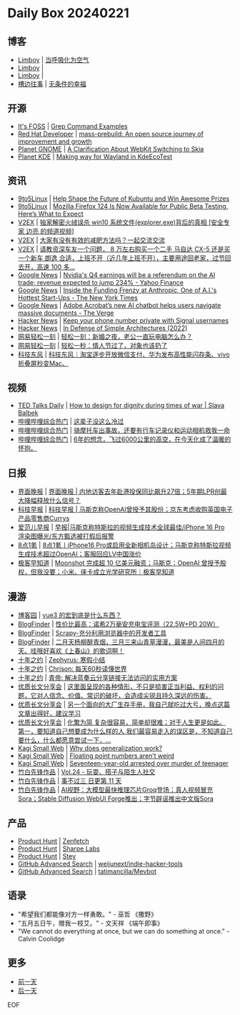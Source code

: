 # Daily Box 20240221

## 博客
- [Limboy](https://limboy.me) | [当呼吸化为空气](https://limboy.me/books/when-breath-becomes-air/)
- [Limboy](https://limboy.me) | [](https://limboy.me/thoughts/leave-social-media-for-a-while/)
- [Limboy](https://limboy.me) | [](https://limboy.me/thoughts/poker-friends/)
- [槽边往事](https://www.hecaitou.com/) | [无条件的幸福](https://www.hecaitou.com/2024/02/Unconditional-Happiness.html)

## 开源
- [It's FOSS](https://itsfoss.com/) | [Grep Command Examples](https://itsfoss.com/grep-command/)
- [Red Hat Developer](https://developers.redhat.com/) | [mass-prebuild: An open source journey of improvement and growth](https://developers.redhat.com/articles/2024/02/20/mass-prebuild-open-source-journey-improvement-and-growth)
- [Planet GNOME](https://planet.gnome.org/) | [A Clarification About WebKit Switching to Skia](https://blogs.igalia.com/carlosgc/2024/02/20/a-clarification-about-webkit-switching-to-skia/)
- [Planet KDE](https://planet.kde.org/) | [Making way for Wayland in KdeEcoTest](https://eco.kde.org/blog/2024-02-20-sok24-wayland_support_kdeecotest/?utm_source=atom_feed)

## 资讯
- [9to5Linux](https://9to5linux.com/) | [Help Shape the Future of Kubuntu and Win Awesome Prizes](https://9to5linux.com/help-shape-the-future-of-kubuntu-and-win-awesome-prizes)
- [9to5Linux](https://9to5linux.com/) | [Mozilla Firefox 124 Is Now Available for Public Beta Testing, Here’s What to Expect](https://9to5linux.com/mozilla-firefox-124-is-now-available-for-public-beta-testing-heres-what-to-expect)
- [V2EX](https://www.v2ex.com/) | [独家解密火绒误杀 win10 系统文件(explorer.exe)背后的真相 [安全专家 边亮 的频道视频]](https://www.v2ex.com/t/1016836)
- [V2EX](https://www.v2ex.com/) | [大家有没有有效的减肥方法吗？一起交流交流](https://www.v2ex.com/t/1016797)
- [V2EX](https://www.v2ex.com/) | [请教资深车友一个问题， 8 万左右购买一个二手 马自达 CX-5 还是买一个新车 朗逸 合适，上班不开（近几年上班不开），主要用途回老家，过节回去开，高速 100 多...](https://www.v2ex.com/t/1016793)
- [Google News](https://news.google.com/topics/CAAqJggKIiBDQkFTRWdvSUwyMHZNRGRqTVhZU0FtVnVHZ0pWVXlnQVAB/sections/CAQiQ0NCQVNMQW9JTDIwdk1EZGpNWFlTQW1WdUdnSlZVeUlOQ0FRYUNRb0hMMjB2TUcxcmVpb0pFZ2N2YlM4d2JXdDZLQUEqKggAKiYICiIgQ0JBU0Vnb0lMMjB2TURkak1YWVNBbVZ1R2dKVlV5Z0FQAVAB) | [Nvidia's Q4 earnings will be a referendum on the AI trade; revenue expected to jump 234% - Yahoo Finance](https://news.google.com/rss/articles/CBMigwFodHRwczovL2ZpbmFuY2UueWFob28uY29tL25ld3MvbnZpZGlhcy1xNC1lYXJuaW5ncy13aWxsLWJlLWEtcmVmZXJlbmR1bS1vbi10aGUtYWktdHJhZGUtcmV2ZW51ZS1leHBlY3RlZC10by1qdW1wLTIzNC0xOTAxNDg4MDUuaHRtbNIBAA?oc=5)
- [Google News](https://news.google.com/topics/CAAqJggKIiBDQkFTRWdvSUwyMHZNRGRqTVhZU0FtVnVHZ0pWVXlnQVAB/sections/CAQiQ0NCQVNMQW9JTDIwdk1EZGpNWFlTQW1WdUdnSlZVeUlOQ0FRYUNRb0hMMjB2TUcxcmVpb0pFZ2N2YlM4d2JXdDZLQUEqKggAKiYICiIgQ0JBU0Vnb0lMMjB2TURkak1YWVNBbVZ1R2dKVlV5Z0FQAVAB) | [Inside the Funding Frenzy at Anthropic, One of A.I.'s Hottest Start-Ups - The New York Times](https://news.google.com/rss/articles/CBMiR2h0dHBzOi8vd3d3Lm55dGltZXMuY29tLzIwMjQvMDIvMjAvdGVjaG5vbG9neS9hbnRocm9waWMtZnVuZGluZy1haS5odG1s0gEA?oc=5)
- [Google News](https://news.google.com/topics/CAAqJggKIiBDQkFTRWdvSUwyMHZNRGRqTVhZU0FtVnVHZ0pWVXlnQVAB/sections/CAQiQ0NCQVNMQW9JTDIwdk1EZGpNWFlTQW1WdUdnSlZVeUlOQ0FRYUNRb0hMMjB2TUcxcmVpb0pFZ2N2YlM4d2JXdDZLQUEqKggAKiYICiIgQ0JBU0Vnb0lMMjB2TURkak1YWVNBbVZ1R2dKVlV5Z0FQAVAB) | [Adobe Acrobat’s new AI chatbot helps users navigate massive documents - The Verge](https://news.google.com/rss/articles/CBMiZmh0dHBzOi8vd3d3LnRoZXZlcmdlLmNvbS8yMDI0LzIvMjAvMjQwNzcyMTcvYWRvYmUtYWNyb2JhdC1nZW5lcmF0aXZlLWFpLWFzc2lzdGFudC1jaGF0Ym90LXBkZi1kb2N1bWVudNIBAA?oc=5)
- [Hacker News](https://news.ycombinator.com/front) | [Keep your phone number private with Signal usernames](https://news.ycombinator.com/item?id=39444500)
- [Hacker News](https://news.ycombinator.com/front) | [In Defense of Simple Architectures (2022)](https://news.ycombinator.com/item?id=39440179)
- [网易轻松一刻](https://m.163.com/touch/exclusive/sub/qsyk) | [轻松一刻：新婚之夜，老公一直玩电脑怎么办？](https://m.163.com/news/article/IRDS0AJO000181BR.html)
- [网易轻松一刻](https://m.163.com/touch/exclusive/sub/qsyk) | [轻松一秒：情人节过了，对象也该扔了](https://m.163.com/news/article/IRDINME5000181BT.html)
- [科技东风](https://m.smzdm.com/tag/tn0400v/) | [科技东风｜淘宝逐步开放微信支付、华为发布高性能闪存条、vivo折叠屏秒变Mac、](https://post.m.smzdm.com/p/a6p6xvro/)

## 视频
- [TED Talks Daily](https://www.ted.com/talks) | [How to design for dignity during times of war | Slava Balbek](https://www.ted.com/talks/slava_balbek_how_to_design_for_dignity_during_times_of_war?rss)
- [哔哩哔哩综合热门](https://www.bilibili.com/v/popular/all/) | [这辈子没这么冷过](https://b23.tv/BV1Bx4y1k7hJ)
- [哔哩哔哩综合热门](https://www.bilibili.com/v/popular/all/) | [骑摩托车出事故，还要有行车记录仪和运动相机救我一命](https://b23.tv/BV1KK42187bN)
- [哔哩哔哩综合热门](https://www.bilibili.com/v/popular/all/) | [6年的想念，飞过6000公里的高空，在今天化成了温暖的怀抱。](https://b23.tv/BV1RJ4m1Y7PC)

## 日报
- [界面晚报](https://www.jiemian.com/lists/426.html) | [界面晚报 | 内地访客去年赴港投保同比飙升27倍；5年期LPR创最大降幅释放什么信号？](https://www.jiemian.com/article/10816488.html)
- [科技早报](https://www.jiemian.com/lists/459.html) | [科技早报 | 马斯克称OpenAI曾授予其股份；京东考虑收购英国电子产品零售商Currys](https://www.jiemian.com/article/10812901.html)
- [爱范儿早报](https://www.ifanr.com/category/ifanrnews) | [早报|马斯克称特斯拉的视频生成技术全球最佳/iPhone 16 Pro 渲染图曝光/东方甄选被打假后报警](https://www.ifanr.com/1575659)
- [8点1氪](https://36kr.com/user/5652071) | [8点1氪丨iPhone16 Pro或启用全新相机岛设计；马斯克称特斯拉视频生成技术超过OpenAI；客服回应LV中国涨价](https://36kr.com/p/2656106304225538)
- [极客早知道](https://www.geekpark.net/column/74) | [Moonshot 完成超 10 亿美元融资；马斯克：OpenAI 曾授予股权，但我没要；小米、徕卡成立光学研究所｜极客早知道](https://www.geekpark.net/news/331428)

## 漫游
- [博客园](https://www.cnblogs.com/aggsite/headline) | [vue3 的宏到底是什么东西？](https://www.cnblogs.com/heavenYJJ/p/18021306)
- [BlogFinder](https://bf.zzxworld.com/) | [性价比最高：诺希2万毫安充电宝评测（22.5W+PD 20W）](https://lklog.cn/chat/1203.html?utm_source=blogfinder)
- [BlogFinder](https://bf.zzxworld.com/) | [Scrapy-充分利用浏览器中的开发者工具](https://uuanqin.top/p/dfbe1dad/?utm_source=blogfinder)
- [BlogFinder](https://bf.zzxworld.com/) | [二月天杨柳醉青烟，三月三来山青草漫漫，最美是人间四月的天。哇哦好喜欢《上春山》的歌词啊！](https://www.latiao.org/1652.html?utm_source=blogfinder)
- [十年之约](https://www.foreverblog.cn/feeds.html) | [Zephyrus: 寒假小结](https://zyq.today/archives/177890)
- [十年之约](https://www.foreverblog.cn/feeds.html) | [Chrison: 每天60秒读懂世界](https://blog.chrison.cn/live/224.html)
- [十年之约](https://www.foreverblog.cn/feeds.html) | [青帝: 解决蓝奏云分享链接无法访问的实用方案](https://www.iarc.top/400.html)
- [优质长文分享会](https://m.okjike.com/topics/56d2fabe7cb3331100467e2b) | [这里面呈现的各种情形，不只是损害正当利益、权利的问题，它对人信念、价值、常识的破坏，会造成尖锐且持久深远的伤害。](https://mp.weixin.qq.com/s/uD2zSknYSgNpikFd9FaF4g)
- [优质长文分享会](https://m.okjike.com/topics/56d2fabe7cb3331100467e2b) | [另一个面向的大厂生存手册，我自己就吃过大亏，晚点这篇文章出得好，建议学习](https://mp.weixin.qq.com/s/uD2zSknYSgNpikFd9FaF4g)
- [优质长文分享会](https://m.okjike.com/topics/56d2fabe7cb3331100467e2b) | [化繁为简 复杂很容易，简单却很难；对于人生更是如此。 第一，要知道自己想要成为什么样的人 我们最容易走入的误区是，不知道自己要什么，什么都愿意尝试一下，...](https://m.okjike.com/originalPosts/65d421f75d885b49cf6994ea)
- [Kagi Small Web](https://kagi.com/smallweb) | [Why does generalization work?](https://www.lesswrong.com/posts/NwDvmodb2CcuysQxW/why-does-generalization-work-1)
- [Kagi Small Web](https://kagi.com/smallweb) | [Floating point numbers aren’t weird](https://www.sicpers.info/2024/02/floating-point-numbers-arent-weird/)
- [Kagi Small Web](https://kagi.com/smallweb) | [Seventeen-year-old arrested over murder of teenager](https://www.eastlondonlines.co.uk/2024/02/seventeen-year-old-arrested-over-murder-of-teenager/)
- [竹白先锋作品](https://www.zhubai.wiki/) | [Vol.24 - 玩耍、搭子与陌生人社交](https://open.zhubai.wiki/a/l/t/z/pl/produck/2371770111583023104)
- [竹白先锋作品](https://www.zhubai.wiki/) | [事不过三 日更第 11 天](https://open.zhubai.wiki/a/l/t/z/pl/via/2371753799922180096)
- [竹白先锋作品](https://www.zhubai.wiki/) | [AI视野：大模型最快推理芯片Groq登场；真人视频冒充Sora；Stable Diffusion WebUI Forge推出；字节辟谣推出中文版Sora](https://open.zhubai.wiki/a/l/t/z/pl/weixin/2371644276104474624)

## 产品
- [Product Hunt](https://www.producthunt.com) | [Zenfetch](https://www.producthunt.com/posts/zenfetch)
- [Product Hunt](https://www.producthunt.com) | [Sharpe Labs](https://www.producthunt.com/posts/sharpe-labs)
- [Product Hunt](https://www.producthunt.com) | [Stey](https://www.producthunt.com/posts/stey-1)
- [GitHub Advanced Search](https://github.com/search/advanced) | [weijunext/indie-hacker-tools](https://github.com/weijunext/indie-hacker-tools)
- [GitHub Advanced Search](https://github.com/search/advanced) | [tatimancilla/Mevbot](https://github.com/tatimancilla/Mevbot)

## 语录
- "希望我们都能像对方一样勇敢。" - 巫哲 《撒野》
- "五月五日午，赠我一枝艾。" - 文天祥 《端午即事》
- "We cannot do everything at once, but we can do something at once." - Calvin Coolidge

## 更多
- [前一天](daily-box-20240220.md)
- [后一天](daily-box-20240222.md)

EOF